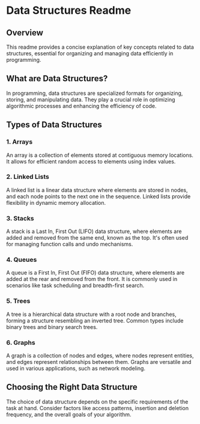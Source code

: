 # Data Structures Readme

## Overview

This readme provides a concise explanation of key concepts related to data structures, essential for organizing and managing data efficiently in programming.

## What are Data Structures?

In programming, data structures are specialized formats for organizing, storing, and manipulating data. They play a crucial role in optimizing algorithmic processes and enhancing the efficiency of code.

## Types of Data Structures

### 1. Arrays

An array is a collection of elements stored at contiguous memory locations. It allows for efficient random access to elements using index values.

### 2. Linked Lists

A linked list is a linear data structure where elements are stored in nodes, and each node points to the next one in the sequence. Linked lists provide flexibility in dynamic memory allocation.

### 3. Stacks

A stack is a Last In, First Out (LIFO) data structure, where elements are added and removed from the same end, known as the top. It's often used for managing function calls and undo mechanisms.

### 4. Queues

A queue is a First In, First Out (FIFO) data structure, where elements are added at the rear and removed from the front. It is commonly used in scenarios like task scheduling and breadth-first search.

### 5. Trees

A tree is a hierarchical data structure with a root node and branches, forming a structure resembling an inverted tree. Common types include binary trees and binary search trees.

### 6. Graphs

A graph is a collection of nodes and edges, where nodes represent entities, and edges represent relationships between them. Graphs are versatile and used in various applications, such as network modeling.

## Choosing the Right Data Structure

The choice of data structure depends on the specific requirements of the task at hand. Consider factors like access patterns, insertion and deletion frequency, and the overall goals of your algorithm.
